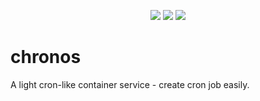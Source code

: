 
<p align=center>
<a target="_blank" href="https://travis-ci.com/mkfsn/chronos"><img src="https://travis-ci.com/mkfsn/chronos.svg?branch=master"></a>
<a target="_blank" href="https://opensource.org/licenses/MIT" title="License: MIT"><img src="https://img.shields.io/badge/License-MIT-blue.svg"></a>
<a target="_blank" href="http://makeapullrequest.com" title="PRs Welcome"><img src="https://img.shields.io/badge/PRs-welcome-brightgreen.svg"></a>
</p>  

# chronos

A light cron-like container service - create cron job easily.
